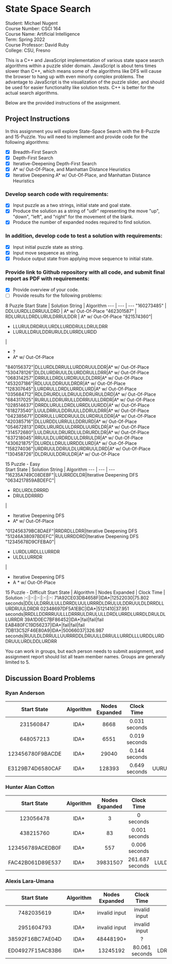 # State Space Search
Student: Michael Nugent    
Course Number: CSCI 164    
Course Name: Artificial Intelligence    
Term: Spring 2022    
Course Professor: David Ruby    
College: CSU, Fresno    

This is a C++ and JavaScript implementation of various state space search algorithms within a puzzle slider domain.  JavaScript is about tens times slower than C++, which means some of the algorithms like DFS will cause the browser to hang up with even minorly complex problems.  The advantage to JavaScript is the visualization of the puzzle slider, and should be used for easier functionality like solution tests.  C++ is better for the actual search algorithms.

Below are the provided instructions of the assignment.    


## Project Instructions
In this assignment you will explore State-Space Search with the 8-Puzzle and 15-Puzzle.  You will need to implement and provide code for the following algorithms:

- [x] Breadth-First Search    
- [x] Depth-First Search    
- [x] Iterative-Deepening Depth-First Search    
- [x] A* w/ Out-Of-Place, and Manhattan Distance Heuristics    
- [x] Iterative Deepening A* w/ Out-Of-Place, and Manhattan Distance Heuristics    

### Develop search code with requirements:

- [x] Input puzzle as a two strings, initial state and goal state.    
- [x] Produce the solution as a string of "udlr" representing the move "up", "down", "left", and "right" for the movement of the blank.    
- [x] Produce the number of expanded nodes required to find solution.    

### In addition, develop code to test a solution with requirements:

- [x] Input initial puzzle state as string.
- [x] Input move sequence as string.
- [x] Produce output state from applying move sequence to initial state.

### Provide link to Github repository with all code, and submit final report as PDF with requirements:

- [x] Provide overview of your code.
- [ ] Provide results for the following problems:

8 Puzzle
Start State | Solution String | Algorithm
--- | --- | --- 
"160273485" | DDLUURDLLDRRUULDRD | A* w/ Out-Of-Place
"462301587" | RDLURULLDRDLURULDRRULDDR | A* w/ Out-Of-Place
"821574360"| <ul><li>LLURULDRDRULURDLLURDDRULLDRULDRR</li><li>LURULLDRULDDRURULDLURRDLURDD</li></ul> | <ul><li>?</li><li>A* w/ Out-Of-Place</li></ul>
"840156372"|DLLURDLDRRULLURDDRUULDDR|A* w/ Out-Of-Place
"530478126"|DLDLURDRUULDLURDDRULLDRR|A* w/ Out-Of-Place
"068314257"|DRRULLDRDLURDRUULDLDRR|A* w/ Out-Of-Place
"453207186"|RDLUULDDRUULDRDR|A* w/ Out-Of-Place
"128307645"|LURDRULLDRDLURRDLURD|A* w/ Out-Of-Place
"035684712"|RDLDRURDLULDRUULDDRURULDRD|A* w/ Out-Of-Place
"684317025"|RURULLDDRURULLDDRRUULLDRDR|A* w/ Out-Of-Place
"028514637"|DRRDLURULLDRDLURRDLUURDD|A* w/ Out-Of-Place
"618273540"|LUULDRRULDDRUULLDDRULDRR|A* w/ Out-Of-Place
"042385671"|DDRRULLURDDRUULDLURDRULDDR|A* w/ Out-Of-Place
"420385716"|DLLURDDLURRULLDDRURD|A* w/ Out-Of-Place
"054672813"|DRDLURURDLULDRRDLUURDLDR|A* w/ Out-Of-Place
"314572680"|LULDRUULDRURDLULDRURDLDR|A* w/ Out-Of-Place
"637218045"|RRUULDLURDRDLULDRRULDR|A* w/ Out-Of-Place
"430621875"|DLURDLLDRULURRDDLURD|A* w/ Out-Of-Place
"158274036"|URDRUULDDRULDLURDRUULDRD|A* w/ Out-Of-Place
"130458726"|DLDRUULDDRULDR|A* w/ Out-Of-Place

15 Puzzle - Easy   
Start State | Solution String | Algorithm
--- | --- | ---
"16235A749C08DEBF"|LUURRDDLDR|Iterative Deepening DFS
"0634217859ABDEFC"|<ul><li>RDLURDLDRRRD</li><li>DRULDDRRRD</li></ul>|<ul><li>Iterative Deepening DFS</li><li>A* w/ Out-Of-Place</li></ul>
"012456379BC8DAEF"|RRDRDLLDRR|Iterative Deepening DFS
"51246A38097BDEFC"|RULURRDDRD|Iterative Deepening DFS
"12345678D9CFEBA0"|<ul><li>LURDLURDLLLURRDR</li><li>ULDLLURRDR</li></ul>|<ul><li>Iterative Deepening DFS</li><li>A * w/ Out-Of-Place</li></ul>

15 Puzzle - Difficult
Start State | Algorithm | Nodes Expanded | Clock Time | Solution
:-:|:-:|:-:|:-:|:-:
71A92CE03DB4658F|IDA*|12522030|75.802 seconds|DDLULDRRULULLDRRDLUULURRRDLDRULULDDRUULDLDRRDLLURDRUULDRDR
02348697DF5A1EBC|IDA*|5121410|37.951 seconds|RRDLLDDRRRUULLLDRRRULDRULULLDRDLURRDLURRDLDRULDLLURRDR
39A1D0EC7BF86452|IDA*|fail|fail|fail
EAB480FC19D56237|IDA*|fail|fail|fail
7DB13C52F46E80A9|IDA*|50066037|326.987 seconds|RUULDLDRRULLUURRRDDLDRUULLDRRULLURRDLLLURDDLURDDRUULURDLDDLURDRR

You can work in groups, but each person needs to submit assignment, and assignment report should list all team member names.  Groups are generally limited to 5.

## Discussion Board Problems

### Ryan Anderson
Start State | Algorithm | Nodes Expanded | Clock Time | Solution
:-:|:-:|:-:|:-:|:-:
231560847|IDA*|8668|0.031 seconds|LLDRRUULLDRRULDLURRDLLDRURD
648057213|IDA*|6551|0.019 seconds|DRRULDRUULLDDRRULURDLULDRDR
123456780F9BACDE|IDA*|29040|0.144 seconds|RRRDLURDLLURRDLULLDRRULLDRRURD
E3129B74D6580CAF|IDA*|128393|0.649 seconds|UURURRDLLLURDLDRUURDDLDRULURRDLLLURDDRR

### Hunter Alan Cotton
Start State | Algorithm | Nodes Expanded | Clock Time | Solution
:-:|:-:|:-:|:-:|:-:
123056478|IDA*|3|0 seconds|DRR
438215760|IDA*|83|0.001 seconds|UULDRDLULURDRD
123456789ACEDB0F|IDA*|557|0.006 seconds|LURRDLULDRRULDR
FAC42B061D89E537|IDA*|39831507|261.687 seconds|LULDDRRDRUULDRUULLDRURDLULDDDRURULLDDRRUULULLDRDDRUULDDLURRDR

### Alexis Lara-Umana
Start State | Algorithm | Nodes Expanded | Clock Time | Solution
:-:|:-:|:-:|:-:|:-:
7482035619|IDA*|invalid input|invalid input|invalid input
2951604793|IDA*|invalid input|invalid input|invalid input
38592F16BC7AE04D|IDA*|48448190+|?|?
ED04927F15AC83B6|IDA*|13245192|80.061 seconds|LDRRDLUULDLDRDRRULLURDDLUUULDDRDLURUURDDLDRRULLURRDLDLURURDLDR


